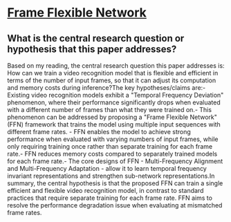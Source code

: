 # [Frame Flexible Network](https://arxiv.org/abs/2303.14817)

## What is the central research question or hypothesis that this paper addresses?

Based on my reading, the central research question this paper addresses is: How can we train a video recognition model that is flexible and efficient in terms of the number of input frames, so that it can adjust its computation and memory costs during inference?The key hypotheses/claims are:- Existing video recognition models exhibit a "Temporal Frequency Deviation" phenomenon, where their performance significantly drops when evaluated with a different number of frames than what they were trained on.- This phenomenon can be addressed by proposing a "Frame Flexible Network" (FFN) framework that trains the model using multiple input sequences with different frame rates. - FFN enables the model to achieve strong performance when evaluated with varying numbers of input frames, while only requiring training once rather than separate training for each frame rate.- FFN reduces memory costs compared to separately trained models for each frame rate.- The core designs of FFN - Multi-Frequency Alignment and Multi-Frequency Adaptation - allow it to learn temporal frequency invariant representations and strengthen sub-network representations.In summary, the central hypothesis is that the proposed FFN can train a single efficient and flexible video recognition model, in contrast to standard practices that require separate training for each frame rate. FFN aims to resolve the performance degradation issue when evaluating at mismatched frame rates.

